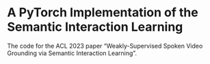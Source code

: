# A PyTorch Implementation of the Semantic Interaction Learning

The code for the ACL 2023 paper “Weakly-Supervised Spoken Video Grounding via Semantic Interaction Learning”.
